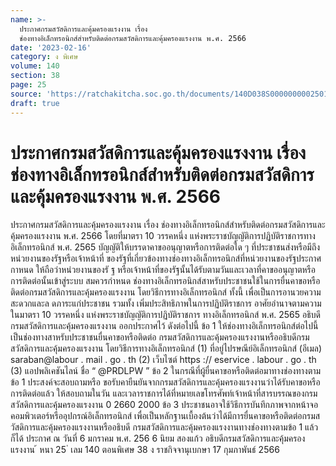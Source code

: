 ```yaml
---
name: >-
  ประกาศกรมสวัสดิการและคุ้มครองแรงงาน เรื่อง
  ช่องทางอิเล็กทรอนิกส์สำหรับติดต่อกรมสวัสดิการและคุ้มครองแรงงาน พ.ศ. 2566
date: '2023-02-16'
category: ง พิเศษ
volume: 140
section: 38
page: 25
source: 'https://ratchakitcha.soc.go.th/documents/140D038S0000000002501.pdf'
draft: true
---
```


# ประกาศกรมสวัสดิการและคุ้มครองแรงงาน เรื่อง ช่องทางอิเล็กทรอนิกส์สำหรับติดต่อกรมสวัสดิการและคุ้มครองแรงงาน พ.ศ. 2566

ประกาศกรมสวัสดิการและคุ้มครองแรงงาน เรื่อง ช่องทางอิเล็กทรอนิกส์สำหรับติดต่อกรมสวัสดิการและคุ้มครองแรงงาน พ.ศ. 2566 โดยที่มาตรา 10 วรรคหนึ่ง แห่งพระราชบัญญัติการปฏิบัติราชการทางอิเล็กทรอนิกส์ พ.ศ. 2565 บัญญัติให้บรรดาคาขออนุญาตหรือการติดต่อใด ๆ ที่ประชาชนส่งหรือมีถึงหน่วยงานของรัฐหรือเจ้าหน้าที่ ของรัฐที่เกี่ยวข้องทางช่องทางอิเล็กทรอนิกส์ที่หน่วยงานของรัฐประกาศกาหนด ให้ถือว่าหน่วยงานของรั ฐ หรือเจ้าหน้าที่ของรัฐนั้นได้รับตามวันและเวลาที่คาขออนุญาตหรือการติดต่อนั้นเข้าสู่ระบบ สมควรกำหนด ช่องทางอิเล็กทรอนิกส์สาหรับประชาชนใช้ในการยื่นคาขอหรือติดต่อกรมสวัสดิการและคุ้มครองแรงงาน โดยวิธีการทางอิเล็กทรอนิกส์ ทั้งนี้ เพื่อเป็นการอานวยความสะดวกและล ดภาระแก่ประชาชน รวมทั้ง เพิ่มประสิทธิภาพในการปฏิบัติราชการ อาศัยอำนาจตามความในมาตรา 10 วรรคหนึ่ง แห่งพระราชบัญญัติการปฏิบัติราชการ ทางอิเล็กทรอนิกส์ พ.ศ. 2565 อธิบดีกรมสวัสดิการและคุ้มครองแรงงาน ออกประกาศไว้ ดังต่อไปนี้ ข้อ 1 ให้ช่องทางอิเล็กทรอนิกส์ต่อไปนี้ เป็นช่องทางสาหรับประชาชนยื่นคาขอหรือติดต่อ กรมสวัสดิการและคุ้มครองแรงงานหรืออธิบดีกรมสวัสดิการและคุ้มครองแรงงาน โดยวิธีการทางอิเล็กทรอนิกส์ (1) ที่อยู่ไปรษณีย์อิเล็กทรอนิกส์ (อีเมล) saraban@labour . mail . go . th (2) เว็บไซต์ https :// eservice . labour . go . th (3) แอปพลิเคชันไลน์ ชื่อ “ @PRDLPW ” ข้อ 2 ในกรณีที่ผู้ยื่นคาขอหรือติดต่อมาทางช่องทางตามข้อ 1 ประสงค์จะสอบถามหรือ ขอรับคายืนยันจากกรมสวัสดิการและคุ้มครองแรงงานว่าได้รับคาขอหรือการติดต่อแล้ว ให้สอบถามในวัน และเวลาราชการได้ที่หมายเลขโทรศัพท์เจ้าหน้าที่สารบรรณของกรมสวัสดิการและคุ้มครองแรงงาน 0 2660 2000 ข้อ 3 ประชาชนอาจใช้วิธีการบันทึกภาพจากหน้าจอคอมพิวเตอร์หรืออุปกรณ์อิเล็กทรอนิกส์ เพื่อเป็นหลักฐานเบื้องต้นว่าได้มีการยื่นคาขอหรือติดต่อกรมส วัสดิการและคุ้มครองแรงงานหรืออธิบดี กรมสวัสดิการและคุ้มครองแรงงานทางช่องทางตามข้อ 1 แล้ว ก็ได้ ประกาศ ณ วันที่ 6 มกราคม พ.ศ. 256 6 นิยม สองแก้ว อธิบดีกรมสวัสดิการและคุ้มครองแรงงาน ้ หนา 25 ่ เลม 140 ตอนพิเศษ 38 ง ราชกิจจานุเบกษา 17 กุมภาพันธ์ 2566
